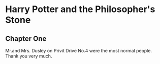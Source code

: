 # Harry Potter and the Philosopher's Stone

## Chapter One

Mr.and Mrs. Dusley on Privit Drive No.4 were the most normal people. Thank you very much.
